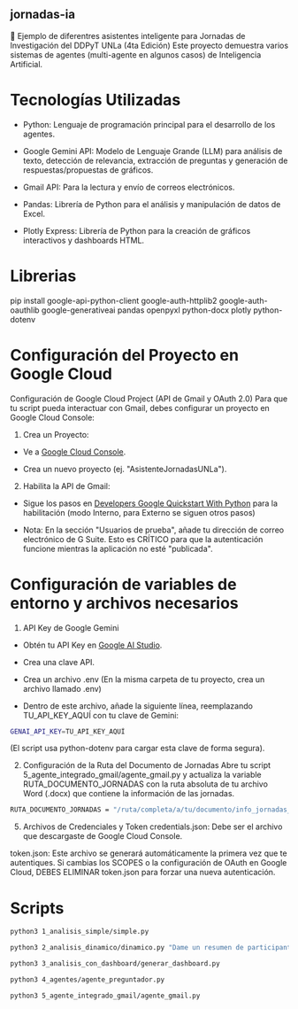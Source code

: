 ## jornadas-ia

🚀 Ejemplo de diferentres asistentes inteligente para Jornadas de Investigación del DDPyT UNLa (4ta Edición)
Este proyecto demuestra varios sistemas de agentes (multi-agente en algunos casos) de Inteligencia Artificial.

# Tecnologías Utilizadas

- Python: Lenguaje de programación principal para el desarrollo de los agentes.

- Google Gemini API: Modelo de Lenguaje Grande (LLM) para análisis de texto, detección de relevancia, extracción de preguntas y generación de respuestas/propuestas de gráficos.

- Gmail API: Para la lectura y envío de correos electrónicos.

- Pandas: Librería de Python para el análisis y manipulación de datos de Excel.

- Plotly Express: Librería de Python para la creación de gráficos interactivos y dashboards HTML.

# Librerias
pip install google-api-python-client google-auth-httplib2 google-auth-oauthlib google-generativeai pandas openpyxl python-docx plotly python-dotenv

# Configuración del Proyecto en Google Cloud

Configuración de Google Cloud Project (API de Gmail y OAuth 2.0)
Para que tu script pueda interactuar con Gmail, debes configurar un proyecto en Google Cloud Console:

1. Crea un Proyecto:

- Ve a [Google Cloud Console](https://console.developers.google.com/).

-  Crea un nuevo proyecto (ej. "AsistenteJornadasUNLa").

2. Habilita la API de Gmail:

- Sigue los pasos en [Developers Google Quickstart With Python](https://developers.google.com/workspace/gmail/api/quickstart/python) para la habilitación (modo Interno, para Externo se siguen otros pasos)

- Nota: En la sección "Usuarios de prueba", añade tu dirección de correo electrónico de G Suite. Esto es CRÍTICO para que la autenticación funcione mientras la aplicación no esté "publicada".


# Configuración de variables de entorno y archivos necesarios

1. API Key de Google Gemini

- Obtén tu API Key en [Google AI Studio](https://aistudio.google.com/app/apikey).

- Crea una clave API.

- Crea un archivo .env (En la misma carpeta de tu proyecto, crea un archivo llamado .env)

- Dentro de este archivo, añade la siguiente línea, reemplazando TU_API_KEY_AQUÍ con tu clave de Gemini:

```bash
GENAI_API_KEY=TU_API_KEY_AQUÍ
```

(El script usa python-dotenv para cargar esta clave de forma segura).

2. Configuración de la Ruta del Documento de Jornadas
Abre tu script 5_agente_integrado_gmail/agente_gmail.py y actualiza la variable RUTA_DOCUMENTO_JORNADAS con la ruta absoluta de tu archivo Word (.docx) que contiene la información de las jornadas.

```bash
RUTA_DOCUMENTO_JORNADAS = "/ruta/completa/a/tu/documento/info_jornadas_unla.docx"
```

5. Archivos de Credenciales y Token
credentials.json: Debe ser el archivo que descargaste de Google Cloud Console.

token.json: Este archivo se generará automáticamente la primera vez que te autentiques. Si cambias los SCOPES o la configuración de OAuth en Google Cloud, DEBES ELIMINAR token.json para forzar una nueva autenticación.

# Scripts

```bash
python3 1_analisis_simple/simple.py

python3 2_analisis_dinamico/dinamico.py "Dame un resumen de participantes al evento" (texto de ejemplo)

python3 3_analisis_con_dashboard/generar_dashboard.py

python3 4_agentes/agente_preguntador.py

python3 5_agente_integrado_gmail/agente_gmail.py
```
